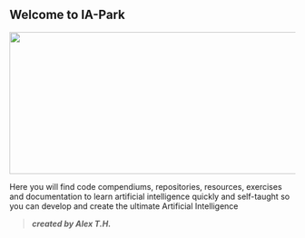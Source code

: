## Welcome to IA-Park


<img 
  src="https://user-images.githubusercontent.com/41464891/209026004-31795ff6-3e44-4086-9064-a503b88189a6.jpg"
  height="250px" width="1000px">

Here you will find code compendiums, repositories, resources, exercises and documentation to learn artificial intelligence quickly and self-taught so you can develop and create the ultimate Artificial Intelligence
>***created by Alex T.H.***
